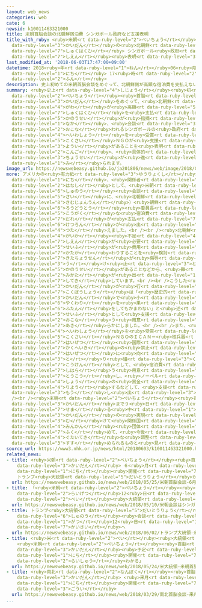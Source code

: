 ```yaml
---
layout: web_news
categories: web
cate: 6
newsid: k10011463321000
title: 米朝首脳会談の北朝鮮宿泊費 シンガポール政府など支援表明
title_with_ruby: <ruby>米朝<rt data-ruby-level="2">べいちょう</rt></ruby><ruby>首脳<rt data-ruby-level="6">しゅのう</rt></ruby><ruby>会談<rt
  data-ruby-level="3">かいだん</rt></ruby>の<ruby>北朝鮮<rt data-ruby-level="7">きたちょうせん</rt></ruby><ruby>宿泊費<rt
  data-ruby-level="7">しゅくはくひ</rt></ruby> シンガポール<ruby>政府<rt data-ruby-level="5">せいふ</rt></ruby>など<ruby>支援<rt
  data-ruby-level="7">しえん</rt></ruby><ruby>表明<rt data-ruby-level="3">ひょうめい</rt></ruby>
last_modified_at: '2018-06-03T17:47:00+09:00'
datetime: 2018<ruby>年<rt data-ruby-level="1">ねん</rt></ruby>06<ruby>月<rt data-ruby-level="1">がつ</rt></ruby>03<ruby>日<rt
  data-ruby-level="1">にち</rt></ruby> 17<ruby>時<rt data-ruby-level="2">じ</rt></ruby>47<ruby>分<rt
  data-ruby-level="2">ふん</rt></ruby>
description: 史上初めての米朝首脳会談をめぐって、北朝鮮側が高額な宿泊費を支払えない可能性が指摘される中、会談が行われるシンガポールの政府やノーベル平和賞を受賞した国際ＮＧＯが支援の用意があることを表明し、今後、具体的な調整が進められるものと見られます。
summary: <ruby>史上<rt data-ruby-level="4">しじょう</rt></ruby><ruby>初<rt data-ruby-level="4">はじ</rt></ruby>めての<ruby>米朝<rt
  data-ruby-level="2">べいちょう</rt></ruby><ruby>首脳<rt data-ruby-level="6">しゅのう</rt></ruby><ruby>会談<rt
  data-ruby-level="3">かいだん</rt></ruby>をめぐって、<ruby>北朝鮮<rt data-ruby-level="7">きたちょうせん</rt></ruby><ruby>側<rt
  data-ruby-level="4">がわ</rt></ruby>が<ruby>高額<rt data-ruby-level="5">こうがく</rt></ruby>な<ruby>宿泊費<rt
  data-ruby-level="7">しゅくはくひ</rt></ruby>を<ruby>支払<rt data-ruby-level="7">しはら</rt></ruby>えない<ruby>可能性<rt
  data-ruby-level="5">かのうせい</rt></ruby>が<ruby>指摘<rt data-ruby-level="7">してき</rt></ruby>される<ruby>中<rt
  data-ruby-level="1">なか</rt></ruby>、<ruby>会談<rt data-ruby-level="3">かいだん</rt></ruby>が<ruby>行<rt
  data-ruby-level="2">おこな</rt></ruby>われるシンガポールの<ruby>政府<rt data-ruby-level="5">せいふ</rt></ruby>やノーベル<ruby>平和賞<rt
  data-ruby-level="4">へいわしょう</rt></ruby>を<ruby>受賞<rt data-ruby-level="4">じゅしょう</rt></ruby>した<ruby>国際<rt
  data-ruby-level="5">こくさい</rt></ruby>ＮＧＯが<ruby>支援<rt data-ruby-level="7">しえん</rt></ruby>の<ruby>用意<rt
  data-ruby-level="3">ようい</rt></ruby>があることを<ruby>表明<rt data-ruby-level="3">ひょうめい</rt></ruby>し、<ruby>今後<rt
  data-ruby-level="2">こんご</rt></ruby>、<ruby>具体的<rt data-ruby-level="4">ぐたいてき</rt></ruby>な<ruby>調整<rt
  data-ruby-level="3">ちょうせい</rt></ruby>が<ruby>進<rt data-ruby-level="3">すす</rt></ruby>められるものと<ruby>見<rt
  data-ruby-level="1">み</rt></ruby>られます。
image_url: https://newswebeasy.github.io/ja201806/news/web/image/2018/06/03/K10011463321_1806031757_1806031759_01_02.jpg
more: アメリカの<ruby>有力紙<rt data-ruby-level="3">ゆうりょくし</rt></ruby>「ワシントン・ポスト」は１<ruby>日<rt
  data-ruby-level="1">にち</rt></ruby>、<ruby>関係者<rt data-ruby-level="4">かんけいしゃ</rt></ruby>の<ruby>話<rt
  data-ruby-level="2">はなし</rt></ruby>として、<ruby>米朝<rt data-ruby-level="2">べいちょう</rt></ruby><ruby>首脳<rt
  data-ruby-level="6">しゅのう</rt></ruby><ruby>会談<rt data-ruby-level="3">かいだん</rt></ruby>の<ruby>際<rt
  data-ruby-level="5">さい</rt></ruby>に、<ruby>北朝鮮<rt data-ruby-level="7">きたちょうせん</rt></ruby>のキム・ジョンウン（<ruby>金正恩<rt
  data-ruby-level="8">きむじょんうん</rt></ruby>）<ruby>朝鮮<rt data-ruby-level="7">ちょうせん</rt></ruby><ruby>労働党<rt
  data-ruby-level="6">ろうどうとう</rt></ruby><ruby>委員長<rt data-ruby-level="3">いいんちょう</rt></ruby>らの<ruby>高額<rt
  data-ruby-level="5">こうがく</rt></ruby>な<ruby>宿泊費<rt data-ruby-level="7">しゅくはくひ</rt></ruby>を<ruby>誰<rt
  data-ruby-level="7">だれ</rt></ruby>が<ruby>支払<rt data-ruby-level="7">しはら</rt></ruby>うか<ruby>結論<rt
  data-ruby-level="6">けつろん</rt></ruby>が<ruby>出<rt data-ruby-level="1">で</rt></ruby>ていないと<ruby>伝<rt
  data-ruby-level="4">つた</rt></ruby>えました。<br /><br /><ruby>北朝鮮<rt data-ruby-level="7">きたちょうせん</rt></ruby>は、<ruby>外貨<rt
  data-ruby-level="4">がいか</rt></ruby><ruby>不足<rt data-ruby-level="4">ぶそく</rt></ruby>のため<ruby>支援<rt
  data-ruby-level="7">しえん</rt></ruby>が<ruby>必要<rt data-ruby-level="4">ひつよう</rt></ruby>だとしていて、アメリカ<ruby>政府<rt
  data-ruby-level="5">せいふ</rt></ruby>が<ruby>費用<rt data-ruby-level="4">ひよう</rt></ruby>を<ruby>肩代<rt
  data-ruby-level="7">かたが</rt></ruby>わりすることを<ruby>検討<rt data-ruby-level="6">けんとう</rt></ruby>しているものの、これを<ruby>北朝鮮<rt
  data-ruby-level="7">きたちょうせん</rt></ruby>が<ruby>侮辱<rt data-ruby-level="7">ぶじょく</rt></ruby>だと<ruby>受<rt
  data-ruby-level="3">う</rt></ruby>け<ruby>止<rt data-ruby-level="3">と</rt></ruby>める<ruby>可能性<rt
  data-ruby-level="5">かのうせい</rt></ruby>があることなどから、<ruby>難<rt data-ruby-level="6">むずか</rt></ruby>しいとの<ruby>見方<rt
  data-ruby-level="2">みかた</rt></ruby>が<ruby>出<rt data-ruby-level="1">で</rt></ruby>ていると<ruby>指摘<rt
  data-ruby-level="7">してき</rt></ruby>しています。<br /><br />こうした<ruby>中<rt data-ruby-level="1">なか</rt></ruby>、<ruby>会談<rt
  data-ruby-level="3">かいだん</rt></ruby>が<ruby>行<rt data-ruby-level="2">おこな</rt></ruby>われるシンガポールのウン・エンヘン<ruby>国防相<rt
  data-ruby-level="7">こくぼうしょう</rt></ruby>は「<ruby>歴史的<rt data-ruby-level="4">れきしてき</rt></ruby><ruby>会談<rt
  data-ruby-level="3">かいだん</rt></ruby>で<ruby>小<rt data-ruby-level="1">ちい</rt></ruby>さな<ruby>役割<rt
  data-ruby-level="6">やくわり</rt></ruby>を<ruby>果<rt data-ruby-level="4">は</rt></ruby>たすために<ruby>負担<rt
  data-ruby-level="6">ふたん</rt></ruby>をしてもかまわない」と<ruby>述<rt data-ruby-level="5">の</rt></ruby>べ、<ruby>政府<rt
  data-ruby-level="5">せいふ</rt></ruby>として<ruby>支援<rt data-ruby-level="7">しえん</rt></ruby>を<ruby>行<rt
  data-ruby-level="2">おこな</rt></ruby>う<ruby>用意<rt data-ruby-level="3">ようい</rt></ruby>があることを<ruby>明<rt
  data-ruby-level="2">あき</rt></ruby>らかにしました。<br /><br />また、<ruby>去年<rt data-ruby-level="3">きょねん</rt></ruby>、ノーベル<ruby>平和賞<rt
  data-ruby-level="4">へいわしょう</rt></ruby>を<ruby>受賞<rt data-ruby-level="4">じゅしょう</rt></ruby>した<ruby>国際<rt
  data-ruby-level="5">こくさい</rt></ruby>ＮＧＯのＩＣＡＮ＝<ruby>核兵器<rt data-ruby-level="7">かくへいき</rt></ruby><ruby>廃絶<rt
  data-ruby-level="7">はいぜつ</rt></ruby><ruby>国際<rt data-ruby-level="5">こくさい</rt></ruby>キャンペーンは「<ruby>核兵器<rt
  data-ruby-level="7">かくへいき</rt></ruby>の<ruby>禁止<rt data-ruby-level="5">きんし</rt></ruby>と<ruby>廃絶<rt
  data-ruby-level="7">はいぜつ</rt></ruby>に<ruby>向<rt data-ruby-level="3">む</rt></ruby>けた<ruby>取<rt
  data-ruby-level="3">と</rt></ruby>り<ruby>組<rt data-ruby-level="3">く</rt></ruby>みへの<ruby>貢献<rt
  data-ruby-level="7">こうけん</rt></ruby>として、<ruby>宿泊費<rt data-ruby-level="7">しゅくはくひ</rt></ruby>を<ruby>支払<rt
  data-ruby-level="7">しはら</rt></ruby>う<ruby>用意<rt data-ruby-level="3">ようい</rt></ruby>がある」とツイッターに<ruby>投稿<rt
  data-ruby-level="7">とうこう</rt></ruby>し、<ruby>ノーベル<rt data-ruby-level="4">のーべる</rt></ruby><ruby>賞<rt
  data-ruby-level="4">しょう</rt></ruby>の<ruby>賞金<rt data-ruby-level="4">しょうきん</rt></ruby>も<ruby>利用<rt
  data-ruby-level="4">りよう</rt></ruby>するなどして、<ruby>支援<rt data-ruby-level="7">しえん</rt></ruby>することを<ruby>申<rt
  data-ruby-level="3">もう</rt></ruby>し<ruby>出<rt data-ruby-level="3">で</rt></ruby>ました。<br
  /><br /><ruby>米朝<rt data-ruby-level="2">べいちょう</rt></ruby><ruby>首脳<rt data-ruby-level="6">しゅのう</rt></ruby><ruby>会談<rt
  data-ruby-level="3">かいだん</rt></ruby>まで９<ruby>日<rt data-ruby-level="1">にち</rt></ruby>と<ruby>迫<rt
  data-ruby-level="7">せま</rt></ruby>る<ruby>中<rt data-ruby-level="1">なか</rt></ruby>、<ruby>会談<rt
  data-ruby-level="3">かいだん</rt></ruby>の<ruby>実現<rt data-ruby-level="5">じつげん</rt></ruby>に<ruby>向<rt
  data-ruby-level="3">む</rt></ruby>けて<ruby>関係国<rt data-ruby-level="4">かんけいこく</rt></ruby>や<ruby>民間<rt
  data-ruby-level="4">みんかん</rt></ruby><ruby>団体<rt data-ruby-level="5">だんたい</rt></ruby>も<ruby>含<rt
  data-ruby-level="7">ふく</rt></ruby>めて、<ruby>今後<rt data-ruby-level="2">こんご</rt></ruby>、<ruby>具体的<rt
  data-ruby-level="4">ぐたいてき</rt></ruby>な<ruby>調整<rt data-ruby-level="3">ちょうせい</rt></ruby>が<ruby>進<rt
  data-ruby-level="3">すす</rt></ruby>められるものと<ruby>見<rt data-ruby-level="1">み</rt></ruby>られます。
source_url: https://www3.nhk.or.jp/news/html/20180603/k10011463321000.html
related_news:
- title: <ruby>米朝<rt data-ruby-level="2">べいちょう</rt></ruby><ruby>首脳<rt data-ruby-level="6">しゅのう</rt></ruby><ruby>会談<rt
    data-ruby-level="3">かいだん</rt></ruby> ６<ruby>月<rt data-ruby-level="1">がつ</rt></ruby>12<ruby>日<rt
    data-ruby-level="1">にち</rt></ruby><ruby>開催<rt data-ruby-level="7">かいさい</rt></ruby>せず
    トランプ<ruby>大統領<rt data-ruby-level="5">だいとうりょう</rt></ruby>が<ruby>書簡<rt data-ruby-level="6">しょかん</rt></ruby>
  url: https://newswebeasy.github.io/news/web/2018/05/25/米朝首脳会談-6月12日開催せず-トランプ大統領が書簡
- title: 「<ruby>米朝<rt data-ruby-level="2">べいちょう</rt></ruby><ruby>会談<rt data-ruby-level="3">かいだん</rt></ruby>はシンガポールで<ruby>来月<rt
    data-ruby-level="2">らいげつ</rt></ruby>12<ruby>日<rt data-ruby-level="1">にち</rt></ruby>に」<ruby>米<rt
    data-ruby-level="2">べい</rt></ruby><ruby>大統領<rt data-ruby-level="5">だいとうりょう</rt></ruby>ツイッター
  url: https://newswebeasy.github.io/news/web/2018/05/10/米朝会談はシンガポールで来月12日に米大統領ツイッター
- title: トランプ<ruby>大統領<rt data-ruby-level="5">だいとうりょう</rt></ruby> <ruby>米朝<rt data-ruby-level="2">べいちょう</rt></ruby><ruby>首脳<rt
    data-ruby-level="6">しゅのう</rt></ruby><ruby>会談<rt data-ruby-level="3">かいだん</rt></ruby>６<ruby>月<rt
    data-ruby-level="1">がつ</rt></ruby>12<ruby>日<rt data-ruby-level="1">にち</rt></ruby>シンガポールで<ruby>開催<rt
    data-ruby-level="7">かいさい</rt></ruby>へ
  url: https://newswebeasy.github.io/news/web/2018/06/02/トランプ大統領-米朝首脳会談6月12日シンガポールで開催へ
- title: <ruby>米<rt data-ruby-level="2">べい</rt></ruby><ruby>大統領<rt data-ruby-level="5">だいとうりょう</rt></ruby>
    <ruby>米朝<rt data-ruby-level="2">べいちょう</rt></ruby><ruby>首脳<rt data-ruby-level="6">しゅのう</rt></ruby><ruby>会談<rt
    data-ruby-level="3">かいだん</rt></ruby><ruby>予定<rt data-ruby-level="3">よてい</rt></ruby>どおり１２<ruby>日<rt
    data-ruby-level="1">にち</rt></ruby><ruby>開催<rt data-ruby-level="7">かいさい</rt></ruby>か「<ruby>来週<rt
    data-ruby-level="2">らいしゅう</rt></ruby>わかる」
  url: https://newswebeasy.github.io/news/web/2018/05/24/米大統領-米朝首脳会談予定どおり12日開催か来週わかる
- title: <ruby>南北<rt data-ruby-level="2">なんぼく</rt></ruby><ruby>首脳<rt data-ruby-level="6">しゅのう</rt></ruby><ruby>会談<rt
    data-ruby-level="3">かいだん</rt></ruby> <ruby>来月<rt data-ruby-level="2">らいげつ</rt></ruby>27<ruby>日<rt
    data-ruby-level="1">にち</rt></ruby><ruby>開催<rt data-ruby-level="7">かいさい</rt></ruby>で<ruby>合意<rt
    data-ruby-level="3">ごうい</rt></ruby>
  url: https://newswebeasy.github.io/news/web/2018/03/29/南北首脳会談-来月27日開催で合意
...
```

